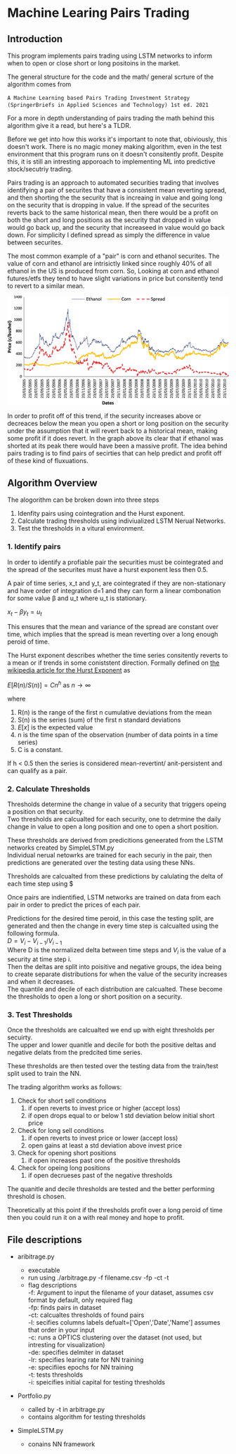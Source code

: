 # Machine Learing Pairs Trading 

## Introduction
This program implements pairs trading using LSTM networks to inform when to open or close short or long positoins in the market.

The general structure for the code and the math/ general scrture of the algorithm comes from 

	A Machine Learning based Pairs Trading Investment Strategy (SpringerBriefs in Applied Sciences and Technology) 1st ed. 2021

For a more in depth understanding of pairs trading the math behind this algorithm give it a read, but here's a TLDR.

Before we get into how this works it's important to note that, obiviously, this doesn't work. 
There is no magic money making algorithm, even in the test environment that this program runs on it doesn't consitently profit.
Despite this, it is still an intresting apporoach to implementing ML into predictive stock/secutriy trading. 

Pairs trading is an approach to automated securities trading that involves identifying a pair of securites that have a consistent mean reverting spread, 
and then shorting the the security that is increaing in value and going long on the security that is dropping in value. If the spread of the securites reverts back to 
the same historical mean, then there would be a profit on both the short and long positions as the security that dropped in value would go back up, and the security that increaseed in value would go back down. 
For simplicity I defined spread as simply the difference in value between securites.  

The most common example of a "pair" is corn and ethanol securites. The value of corn and ethanol are intrisictly linked since roughly 40% of all ethanol in the US is produced from corn. 
So, Looking at corn and ethanol futures/etfs they tend to have slight variations in price but consitently tend to revert to a similar mean. 

![plot](./corn_ethanol_spread.png)

In order to profit off of this trend, if the security increases above or decreaces below the mean you open a short or long position on the security under the assumption that it will revert back to a historical mean, making some profit if it does revert. 
In the graph above its clear that if ethanol was shorted at its peak there would have been a massive profit. The idea behind pairs trading is to find pairs of secirties that can help predict and profit off of these kind of fluxuations. 


## Algorithm Overview

The alogorithm can be broken down into three steps  

1. Idenfity pairs using cointegration and the Hurst exponent.
2. Calculate trading thresholds using indiviualized LSTM Nerual Networks.
3. Test the thresholds in a vitural environment.  

### 1. Identify pairs  
	
In order to identify a profiable pair the securities must be cointegrated and the spread of the securites must have a hurst exponent less then 0.5.  

A pair of time series, x_t and y_t, are cointegrated if they are non-stationary and have order of integration d=1 and they can form a linear combonation for some value β and u_t where u_t is stationary.
	
$x_t - βy_t = u_t$
		
This ensures that the mean and variance of the spread are constant over time, which implies that the spread is mean reverting over a long enough peroid of time. 

The Hurst exponent describes whether the time series consitently reverts to a mean or if trends in some coniststent direction.
Formally defined on [the wikipedia article for the Hurst Exponent](https://en.wikipedia.org/wiki/Hurst_exponent) as 
	
$E[R(n)/S(n)] = Cn^{h}$ as $n \rightarrow \infty$

where  

1. R(n) is the range of the first n cumulative deviations from the mean
2. S(n) is the series (sum) of the first n standard deviations
3. $E[x]$ is the expected value
4. n is the time span of the observation (number of data points in a time series)
5. C is a constant.

If h < 0.5 then the series is considered mean-revertint/ anit-persistent and can qualify as a pair.

### 2. Calculate Thresholds 

Thresholds determine the change in value of a security that triggers opeing a position on that security.  
Two thresholds are calcualted for each security, one to detrmine the daily change in value to open a long position and one to open a short position. 

These thresholds are derived from predicitions geneerated from the LSTM networks created by SimpleLSTM.py  
Individual nerual netowrks are trained for each securiy in the pair, then predictions are generated over the testing data using these NNs.

Thresholds are calcualted from these predictions by calulating the delta of each time step using $


Once pairs are indientified, LSTM networks are trained on data from each pair in order to predict the prices of each pair.

Predictions for the desired time peroid, in this case the testing split, are generated and then the change in every time step is calcualted using the following formula.  
$D = V_{i} - V_{i-1}/V_{i-1}$  
Where D is the normalized delta between time steps and $V_{i}$ is the value of a security at time step i.  
Then the deltas are split into poisitive and negative groups, the idea being to create separate distributions for when the value of the security increases and when it decreases.  
The quantile and decile of each distribution are calcualted. These become the thresholds to open a long or short position on a security.



### 3. Test Thresholds

Once the thresholds are calcualted we end up with eight thresholds per secuirty.  
The upper and lower quanitle and decile for both the positive deltas and negative delats from the predcited time series.

These thresholds are then tested over the testing data from the train/test split used to train the NN.  

The trading algorithm works as follows:
1. Check for short sell conditions
	1. if open reverts to invest price or higher (accept loss)
	2. if open drops equal to or below 1 std deviation below initial short price
2. Check for long sell conditions
	1. if open reverts to invest price or lower (accept loss)
	2. open gains at least a std deviation above invest price
3. Check for opening short positions
	1. if open increases past one of the positive thresholds 
4. Check for opeing long positions
	1. if open decrueses past of the negative thresholds
	
	
The quanitle and decile thresholds are tested and the better performing threshold is chosen.

Theoretically at this point if the thresholds profit over a long peroid of time then you could run it on a with real money and hope to profit. 

## File descriptions

- aribitrage.py
	- executable  
	- run using ./arbitrage.py -f filename.csv -fp -ct -t   
	- flag descriptions  
		-f:  Argument to input the filename of your dataset, assumes csv format by default, only required flag  
		-fp: finds pairs in dataset  
		-ct: calcualtes thresholds of found pairs  
		-l: secifies columns labels defualt=['Open','Date','Name'] assumes that order in your input  
		-c: runs a OPTICS clustering over the dataset (not used, but intresting for visualization)  
		-de: specifies delmiter in dataset  
		-lr: specifies learing rate for NN training  
		-e: specifiies epochs for NN training  
		-t: tests thresholds  
		-i: speicifies initial capital for testing thresholds  
 
- Portfolio.py  
	- called by -t in arbitrage.py  
	- contains algorithm for testing thresholds  
	
- SimpleLSTM.py  
	- conains NN framework   
	
	


